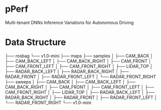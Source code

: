 # pPerf
Multi-tenant DNNs Inference Variations for Autonomous Driving

# Data Structure
├── rosbag
└── v1.0-mini
    ├── maps
    ├── samples
    │   ├── CAM_BACK
    │   ├── CAM_BACK_LEFT
    │   ├── CAM_BACK_RIGHT
    │   ├── CAM_FRONT
    │   ├── CAM_FRONT_LEFT
    │   ├── CAM_FRONT_RIGHT
    │   ├── LIDAR_TOP
    │   ├── RADAR_BACK_LEFT
    │   ├── RADAR_BACK_RIGHT
    │   ├── RADAR_FRONT
    │   ├── RADAR_FRONT_LEFT
    │   └── RADAR_FRONT_RIGHT
    ├── sweeps
    │   ├── CAM_BACK
    │   ├── CAM_BACK_LEFT
    │   ├── CAM_BACK_RIGHT
    │   ├── CAM_FRONT
    │   ├── CAM_FRONT_LEFT
    │   ├── CAM_FRONT_RIGHT
    │   ├── LIDAR_TOP
    │   ├── RADAR_BACK_LEFT
    │   ├── RADAR_BACK_RIGHT
    │   ├── RADAR_FRONT
    │   ├── RADAR_FRONT_LEFT
    │   └── RADAR_FRONT_RIGHT
    └── v1.0-mini
